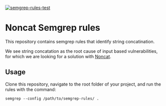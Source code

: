 [![semgrep-rules-test](https://github.com/noncat-lang/semgrep-rules/actions/workflows/semgrep-rules-test.yml/badge.svg)](https://github.com/noncat-lang/semgrep-rules/actions/workflows/semgrep-rules-test.yml)

# Noncat Semgrep rules

This repository contains semgrep rules that identify string concatination.

We see string concatation as the root cause of input based vulnerabilities, for which we are looking for a solution with [Noncat](https://github.com/noncat-lang/noncat).
## Usage

Clone this repository, navigate to the root folder of your project, and run the rules with the command:

```shell
semgrep --config /path/to/semgrep-rules/ .
```
